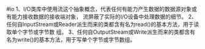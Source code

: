#io 
1、I/O类库中使用流这个抽象概念，代表任何有能力产生数据的数据源对象或有能力接收数据的接收端对象，    流屏蔽了实际的I/O设备中处理数据的细节。
2、任何自InputStream或Reader派生而来的类都含有名为read()的基本方法，用于读取单个字节或字节数      组。
3、任何自OutputStream或Write派生而来的类都含有名为write()的基本方法，用于写单个字节或字节数组。
